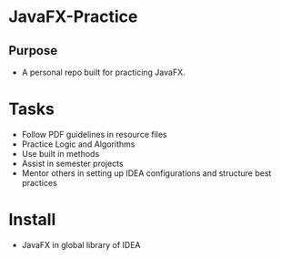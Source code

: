 # JavaFX-Practice

## Purpose
- A personal repo built for practicing JavaFX.

# Tasks

- Follow PDF guidelines in resource files
- Practice Logic and Algorithms
- Use built in methods
- Assist in semester projects
- Mentor others in setting up IDEA configurations and structure best practices 

# Install

- JavaFX in global library of IDEA
